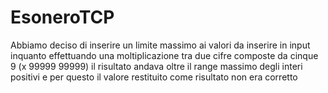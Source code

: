 # EsoneroTCP

Abbiamo deciso di inserire un limite massimo ai valori da inserire in input inquanto 
effettuando una moltiplicazione tra due cifre composte da cinque 9 (x 99999 99999) il risultato andava oltre il range massimo degli interi positivi
e per questo il valore restituito come risultato non era corretto